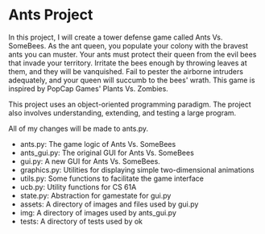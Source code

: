 # Ants Project

In this project, I will create a tower defense game called Ants Vs. SomeBees. As the ant queen, you populate your colony with the bravest ants you can muster. Your ants must protect their queen from the evil bees that invade your territory. Irritate the bees enough by throwing leaves at them, and they will be vanquished. Fail to pester the airborne intruders adequately, and your queen will succumb to the bees' wrath. This game is inspired by PopCap Games' Plants Vs. Zombies.

This project uses an object-oriented programming paradigm. The project also involves understanding, extending, and testing a large program.

All of my changes will be made to ants.py.

- ants.py: The game logic of Ants Vs. SomeBees
- ants_gui.py: The original GUI for Ants Vs. SomeBees
- gui.py: A new GUI for Ants Vs. SomeBees.
- graphics.py: Utilities for displaying simple two-dimensional animations
- utils.py: Some functions to facilitate the game interface
- ucb.py: Utility functions for CS 61A
- state.py: Abstraction for gamestate for gui.py
- assets: A directory of images and files used by gui.py
- img: A directory of images used by ants_gui.py
- tests: A directory of tests used by ok

